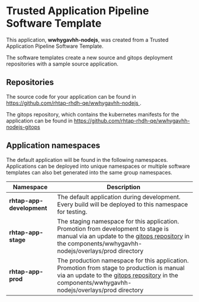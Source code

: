 # Trusted Application Pipeline Software Template

This application, **wwhygavhh-nodejs**, was created from a Trusted Application Pipeline Software Template.

The software templates create a new source and gitops deployment repositories with a sample source application. 

## Repositories

The source code for your application can be found in [https://github.com/rhtap-rhdh-qe/wwhygavhh-nodejs ](https://github.com/rhtap-rhdh-qe/wwhygavhh-nodejs ).
 
The gitops repository, which contains the kubernetes manifests for the application can be found in 
[https://github.com/rhtap-rhdh-qe/wwhygavhh-nodejs-gitops ](https://github.com/rhtap-rhdh-qe/wwhygavhh-nodejs-gitops ) 

## Application namespaces 

The default application will be found in the following namespaces. Applications can be deployed into unique namespaces or multiple software templates can also bet generated into the same group namespaces.  

|  Namespace   |  Description   |  
| -------- | -------- |   
| **rhtap-app-development** | The default application during development. Every build will be deployed to this namespace for testing. | 
| **rhtap-app-stage** | The staging namespace for this application. Promotion from development to stage is manual via an update to the [gitops repository](https://github.com/rhtap-rhdh-qe/wwhygavhh-nodejs-gitops ) in the components/wwhygavhh-nodejs/overlays/prod directory |  
| **rhtap-app-prod** | The production namespace for this application. Promotion from stage to production is manual via an update to the [gitops repository](https://github.com/rhtap-rhdh-qe/wwhygavhh-nodejs-gitops ) in the components/wwhygavhh-nodejs/overlays/prod directory | 